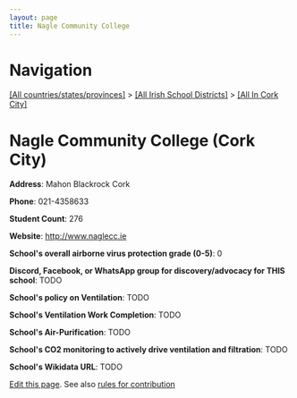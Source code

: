 ```yaml
---
layout: page
title: Nagle Community College
---
```

# Navigation

[[All countries/states/provinces]](../../..) > [[All Irish School Districts]](../..) > [[All In Cork City]](..)

# Nagle Community College (Cork City)

**Address**: Mahon Blackrock Cork

**Phone**: 021-4358633

**Student Count**: 276

**Website**: <http://www.naglecc.ie>

**School's overall airborne virus protection grade (0-5)**: 0

**Discord, Facebook, or WhatsApp group for discovery/advocacy for THIS school**: TODO

**School's policy on Ventilation**: TODO

**School's Ventilation Work Completion**: TODO

**School's Air-Purification**: TODO

**School's CO2 monitoring to actively drive ventilation and filtration**: TODO

**School's Wikidata URL**: TODO


[Edit this page](https://github.com/ventilate-schools/Ireland/edit/main/./Cork_City/Nagle_Community_College.md). See also [rules for contribution](../../../contribution-rules/)